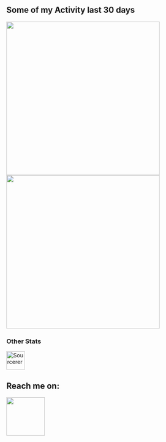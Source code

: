 ## Some of my Activity last 30 days 
<p float="left">
  <img src="http://www.5z8.info/guns_ozed" width="400" />
  <img src="http://www.5z8.info/b00bs_cbjx" width="400" /> 
</p>

### Other Stats
<p float="left">
 <a href="https://sourcerer.io/adaptivestep"><img src="https://sourcerer.io/icons/logo-sharing.svg"height="48px" alt="Sourcerer"></a>
</p>

## Reach me on:
<p float="left">
  <a href="www.linkedin.com/in/hariz-hasecic"><img src="https://img.shields.io/badge/LinkedIn-0077B5?style=for-the-badge&logo=linkedin&logoColor=white" width="100" /></a>
</p>
